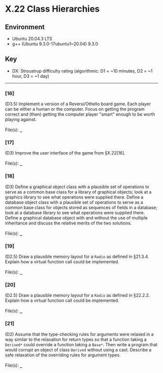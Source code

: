 # X.22 Class Hierarchies


## Environment
- Ubuntu 20.04.3 LTS
- g++ (Ubuntu 9.3.0-17ubuntu1~20.04) 9.3.0

## Key
- DX: Stroustrup difficulty rating (algorithmic: D1 = ~10 minutes, D2 = ~1 hour, D3 = ~1 day)

---

### \[16\]
(D3.5) Implement a version of a Reversi/Othello board game. Each player can be either a human or the computer. Focus on getting the program correct and (then) getting the computer player "smart" enough to be worth playing against.\
\
File(s): [`_`](./)

### \[17\]
(D3) Improve the user interface of the game from §X.22\[16\].\
\
File(s): [`_`](./)

### \[18\]
(D3) Define a graphical object class with a plausible set of operations to serve as a common base class for a library of graphical objects; look at a graphics library to see what operations were supplied there. Define a database object class with a plausible set of operations to serve as a common base class for objects stored as sequences of fields in a database; look at a database library to see what operations were supplied there. Define a graphical database object with and without the use of multiple inheritance and discuss the relative merits of the two solutions.\
\
File(s): [`_`](./)

### \[19\]
(D2.5) Draw a plausible memory layout for a `Radio` as defined in §21.3.4. Explain how a virtual function call could be implemented.\
\
File(s): [`_`](./)

### \[20\]
(D2.5) Draw a plausible memory layout for a `Radio` as defined in §22.2.2. Explain how a virtual function call could be implemented.\
\
File(s): [`_`](./)

### \[21\]
(D2) Assume that the type-checking rules for arguments were relaxed in a way similar to the relaxation for return types so that a function taking a `Derived*` could override a function taking a `Base*`. Then write a program that would corrupt an object of class `Derived` without using a cast. Describe a safe relaxation of the overriding rules for argument types.\
\
File(s): [`_`](./)
